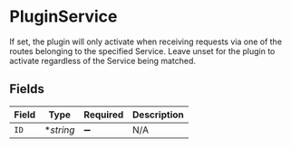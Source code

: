 # PluginService

If set, the plugin will only activate when receiving requests via one of the routes belonging to the specified Service. Leave unset for the plugin to activate regardless of the Service being matched.


## Fields

| Field              | Type               | Required           | Description        |
| ------------------ | ------------------ | ------------------ | ------------------ |
| `ID`               | **string*          | :heavy_minus_sign: | N/A                |